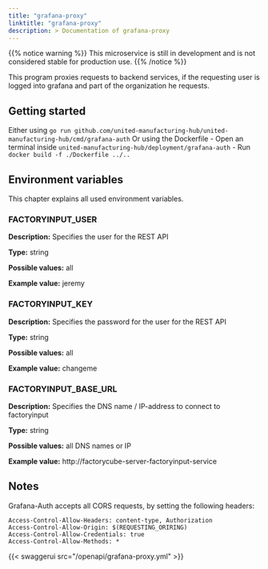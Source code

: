 ```yaml
---
title: "grafana-proxy"
linktitle: "grafana-proxy"
description: > Documentation of grafana-proxy
---
```


{{% notice warning %}}
This microservice is still in development and is not considered stable for production use.
{{% /notice %}}

This program proxies requests to backend services, if the requesting user is logged into grafana and part of the organization he requests.

## Getting started

Either using `go run github.com/united-manufacturing-hub/united-manufacturing-hub/cmd/grafana-auth`
Or using the Dockerfile
    - Open an terminal inside `united-manufacturing-hub/deployment/grafana-auth`
    - Run `docker build -f ./Dockerfile ../..`

## Environment variables

This chapter explains all used environment variables.

### FACTORYINPUT_USER

**Description:** Specifies the user for the REST API 

**Type:** string

**Possible values:** all

**Example value:**  jeremy

### FACTORYINPUT_KEY

**Description:** Specifies the password for the user for the REST API 

**Type:** string

**Possible values:** all

**Example value:**  changeme

### FACTORYINPUT_BASE_URL

**Description:** Specifies the DNS name / IP-address to connect to factoryinput

**Type:** string

**Possible values:** all DNS names or IP 

**Example value:**  http://factorycube-server-factoryinput-service



## Notes
Grafana-Auth accepts all CORS requests, by setting the following headers:
```
Access-Control-Allow-Headers: content-type, Authorization
Access-Control-Allow-Origin: $(REQUESTING_ORIRING)
Access-Control-Allow-Credentials: true
Access-Control-Allow-Methods: *
```

{{< swaggerui src="/openapi/grafana-proxy.yml" >}}

